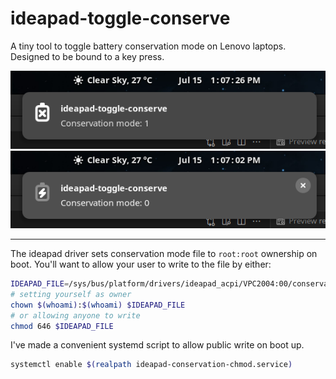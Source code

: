 # ideapad-toggle-conserve

A tiny tool to toggle battery conservation mode on Lenovo laptops. Designed to be bound to a key press.

![sc_enabled.png](sc_enabled.png) ![sc_disabled.png](sc_disabled.png)

---

The ideapad driver sets conservation mode file to `root:root` ownership on boot. You'll want to allow your user to write to the file by either:

```sh
IDEAPAD_FILE=/sys/bus/platform/drivers/ideapad_acpi/VPC2004:00/conservation_mode
# setting yourself as owner
chown $(whoami):$(whoami) $IDEAPAD_FILE
# or allowing anyone to write
chmod 646 $IDEAPAD_FILE
```

I've made a convenient systemd script to allow public write on boot up.

```sh
systemctl enable $(realpath ideapad-conservation-chmod.service)
```
